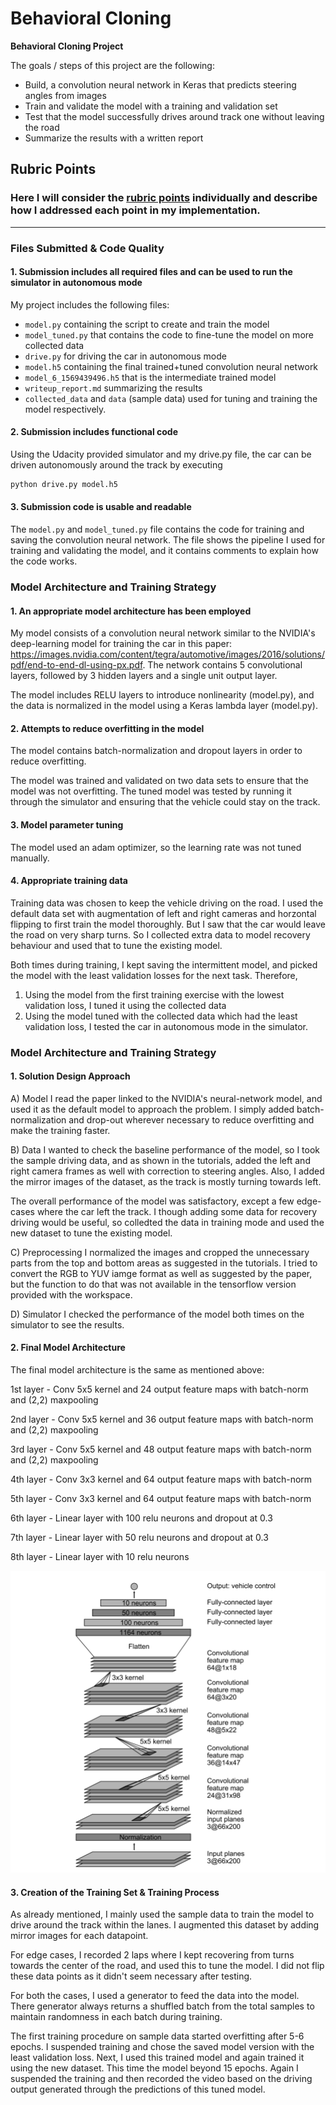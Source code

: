 # **Behavioral Cloning** 

**Behavioral Cloning Project**

The goals / steps of this project are the following:
* Build, a convolution neural network in Keras that predicts steering angles from images
* Train and validate the model with a training and validation set
* Test that the model successfully drives around track one without leaving the road
* Summarize the results with a written report


[//]: # (Image References)

[image1]: ./network_model.png "Model Visualization"

## Rubric Points
### Here I will consider the [rubric points](https://review.udacity.com/#!/rubrics/432/view) individually and describe how I addressed each point in my implementation.  

---
### Files Submitted & Code Quality

#### 1. Submission includes all required files and can be used to run the simulator in autonomous mode

My project includes the following files:
* `model.py` containing the script to create and train the model
* `model_tuned.py` that contains the code to fine-tune the model on more collected data
* `drive.py` for driving the car in autonomous mode
* `model.h5` containing the final trained+tuned convolution neural network
* `model_6_1569439496.h5` that is the intermediate trained model 
* `writeup_report.md` summarizing the results
* `collected_data` and `data` (sample data) used for tuning and training the model respectively.

#### 2. Submission includes functional code
Using the Udacity provided simulator and my drive.py file, the car can be driven autonomously around the track by executing 
```sh
python drive.py model.h5
```

#### 3. Submission code is usable and readable

The `model.py` and `model_tuned.py` file contains the code for training and saving the convolution neural network. The file shows the pipeline I used for training and validating the model, and it contains comments to explain how the code works.

### Model Architecture and Training Strategy

#### 1. An appropriate model architecture has been employed

My model consists of a convolution neural network similar to the NVIDIA's deep-learning model for training the car in this paper: https://images.nvidia.com/content/tegra/automotive/images/2016/solutions/pdf/end-to-end-dl-using-px.pdf.
The network contains 5 convolutional layers, followed by 3 hidden layers and a single unit output layer.

The model includes RELU layers to introduce nonlinearity (model.py), and the data is normalized in the model using a Keras lambda layer (model.py). 

#### 2. Attempts to reduce overfitting in the model

The model contains batch-normalization and dropout layers in order to reduce overfitting. 

The model was trained and validated on two data sets to ensure that the model was not overfitting. The tuned model was tested by running it through the simulator and ensuring that the vehicle could stay on the track.

#### 3. Model parameter tuning

The model used an adam optimizer, so the learning rate was not tuned manually.

#### 4. Appropriate training data

Training data was chosen to keep the vehicle driving on the road. I used the default data set with augmentation of left and right cameras and horzontal flipping to first train the model thoroughly. 
But I saw that the car would leave the road on very sharp turns. So I collected extra data to model recovery behaviour and used that to tune the existing model.

Both times during training, I kept saving the intermittent model, and picked the model with the least validation losses for the next task. Therefore,
1. Using the model from the first training exercise with the lowest validation loss, I tuned it using the collected data
2. Using the model tuned with the collected data which had the least validation loss, I tested the car in autonomous mode in the simulator.


### Model Architecture and Training Strategy

#### 1. Solution Design Approach

A) Model
I read the paper linked to the NVIDIA's neural-network model, and used it as the default model to approach the problem. I simply added batch-normalization and drop-out wherever necessary to reduce overfitting and make the training faster.

B) Data
I wanted to check the baseline performance of the model, so I took the sample driving data, and as shown in the tutorials, added the left and right camera frames as well with correction to steering angles.
Also, I added the mirror images of the dataset, as the track is mostly turning towards left.

The overall performance of the model was satisfactory, except a few edge-cases where the car left the track. I though adding some data for recovery driving would be useful, so colledted the data in training mode and used the new dataset to tune the existing model.

C) Preprocessing
I normalized the images and cropped the unnecessary parts from the top and bottom areas as suggested in the tutorials. I tried to convert the RGB to YUV iamge format as well as suggested by the paper, but the function to do that was not available in the tensorflow version provided with the workspace.

D) Simulator
I checked the performance of the model both times on the simulator to see the results.

#### 2. Final Model Architecture

The final model architecture is the same as mentioned above:

1st layer - Conv 5x5 kernel and 24 output feature maps with batch-norm and (2,2) maxpooling

2nd layer - Conv 5x5 kernel and 36 output feature maps with batch-norm and (2,2) maxpooling

3rd layer - Conv 5x5 kernel and 48 output feature maps with batch-norm and (2,2) maxpooling

4th layer - Conv 3x3 kernel and 64 output feature maps with batch-norm 

5th layer - Conv 3x3 kernel and 64 output feature maps with batch-norm

6th layer - Linear layer with 100 relu neurons and dropout at 0.3

7th layer - Linear layer with 50 relu neurons and dropout at 0.3

8th layer - Linear layer with 10 relu neurons

![alt text][image1]

#### 3. Creation of the Training Set & Training Process

As already mentioned, I mainly used the sample data to train the model to drive around the track within the lanes. I augmented this dataset by adding mirror images for each datapoint.

For edge cases, I recorded 2 laps where I kept recovering from turns towards the center of the road, and used this to tune the model. I did not flip these data points as it didn't seem necessary after testing.


For both the cases, I used a generator to feed the data into the model. There generator always returns a shuffled batch from the total samples to maintain randomness in each batch during training.

The first training procedure on sample data started overfitting after 5-6 epochs. I suspended training and chose the saved model version with the least validation loss.
Next, I used this trained model and again trained it using the new dataset. This time the model beyond 15 epochs. Again I suspended the training and then recorded the video based on the driving output generated through the predictions of this tuned model.